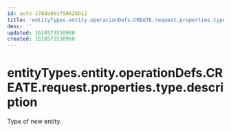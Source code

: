 ```yaml
---
id: auto-178da80175062bb12
title: 'entityTypes.entity.operationDefs.CREATE.request.properties.type.description'
desc: ''
updated: 1618573530960
created: 1618573530960
---
```

# entityTypes.entity.operationDefs.CREATE.request.properties.type.description

Type of new entity.